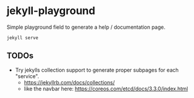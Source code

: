 # jekyll-playground

Simple playground field to generate a help / documentation page.

```
jekyll serve
```

## TODOs

* Try jekylls collection support to generate proper subpages for each "service". 
  * https://jekyllrb.com/docs/collections/
  * like the navbar here: https://coreos.com/etcd/docs/3.3.0/index.html